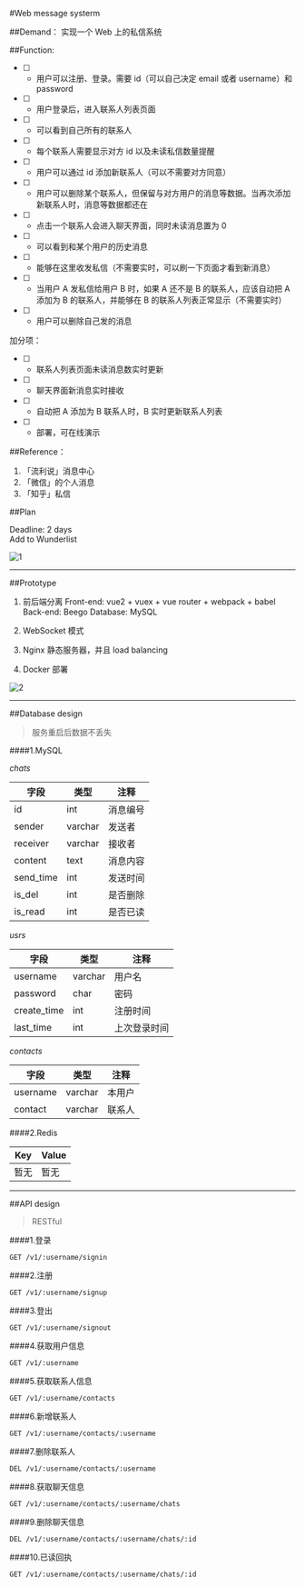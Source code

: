 #Web message systerm

##Demand：
实现一个 Web 上的私信系统


##Function:

- [ ] * 用户可以注册、登录。需要 id（可以自己决定 email 或者 username）和 password  
- [ ] * 用户登录后，进入联系人列表页面  
- [ ] - 可以看到自己所有的联系人  
- [ ] - 每个联系人需要显示对方 id 以及未读私信数量提醒  
- [ ] - 用户可以通过 id 添加新联系人（可以不需要对方同意）  
- [ ] - 用户可以删除某个联系人，但保留与对方用户的消息等数据。当再次添加新联系人时，消息等数据都还在  
- [ ] * 点击一个联系人会进入聊天界面，同时未读消息置为 0  
- [ ] - 可以看到和某个用户的历史消息  
- [ ] - 能够在这里收发私信（不需要实时，可以刷一下页面才看到新消息）  
- [ ] - 当用户 A 发私信给用户 B 时，如果 A 还不是 B 的联系人，应该自动把 A 添加为 B 的联系人，并能够在 B 的联系人列表正常显示（不需要实时）  
- [ ] - 用户可以删除自己发的消息  

加分项：  

- [ ] * 联系人列表页面未读消息数实时更新  
- [ ] * 聊天界面新消息实时接收  
- [ ] * 自动把 A 添加为 B 联系人时，B 实时更新联系人列表  
- [ ] * 部署，可在线演示  


##Reference：

1. 「流利说」消息中心
2. 「微信」的个人消息
3. 「知乎」私信


##Plan  

Deadline: 2 days  
Add to Wunderlist  

![1](http://ww1.sinaimg.cn/large/9f47c048gy1fdlms5yaoqj21kw0zk7wh)

---


##Prototype  
1. 前后端分离
Front-end: vue2 + vuex + vue router + webpack + babel
Back-end: Beego
Database: MySQL

2. WebSocket 模式

3. Nginx 静态服务器，并且 load balancing

4. Docker 部署

![2](http://ww1.sinaimg.cn/large/9f47c048gy1fdlnu5ebs0j21kw16oakv)

---


##Database design  
>服务重启后数据不丢失

####1.MySQL  

*chats*

|字段|类型|注释|
|----|----|----|
|id|int|消息编号|
|sender|varchar|发送者|
|receiver|varchar|接收者|
|content|text|消息内容|
|send_time|int|发送时间|
|is_del|int|是否删除|
|is_read|int|是否已读|

*usrs*

|字段|类型|注释|
|----|----|----|
|username|varchar|用户名|
|password|char|密码|
|create_time|int|注册时间|
|last_time|int|上次登录时间

*contacts*

|字段|类型|注释|
|----|----|----|
|username|varchar|本用户|
|contact|varchar|联系人|

####2.Redis

|Key|Value|
|----|----|
|暂无|暂无|

---


##API design  
>RESTful

####1.登录
```
GET /v1/:username/signin
```  

####2.注册  
```
GET /v1/:username/signup
```

####3.登出
```
GET /v1/:username/signout
```

####4.获取用户信息  
```
GET /v1/:username
```

####5.获取联系人信息
```
GET /v1/:username/contacts
```

####6.新增联系人
```
GET /v1/:username/contacts/:username
```

####7.删除联系人
```
DEL /v1/:username/contacts/:username  
```

####8.获取聊天信息  
```
GET /v1/:username/contacts/:username/chats
```

####9.删除聊天信息
```
DEL /v1/:username/contacts/:username/chats/:id
```

####10.已读回执
```
GET /v1/:username/contacts/:username/chats/:id
```
